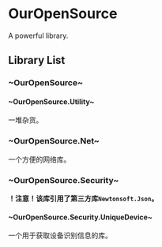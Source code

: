 # OurOpenSource
A powerful library.

## Library List

### ~OurOpenSource~

 #### ~OurOpenSource.Utility~
 
 一堆杂货。

### ~OurOpenSource.Net~

一个方便的网络库。

### ~OurOpenSource.Security~

**！注意！该库引用了第三方库`Newtonsoft.Json`。**

 #### ~OurOpenSource.Security.UniqueDevice~
 
 一个用于获取设备识别信息的库。